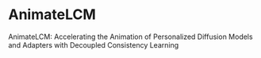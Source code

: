 # AnimateLCM
AnimateLCM: Accelerating the Animation of Personalized Diffusion Models and Adapters with Decoupled Consistency Learning
